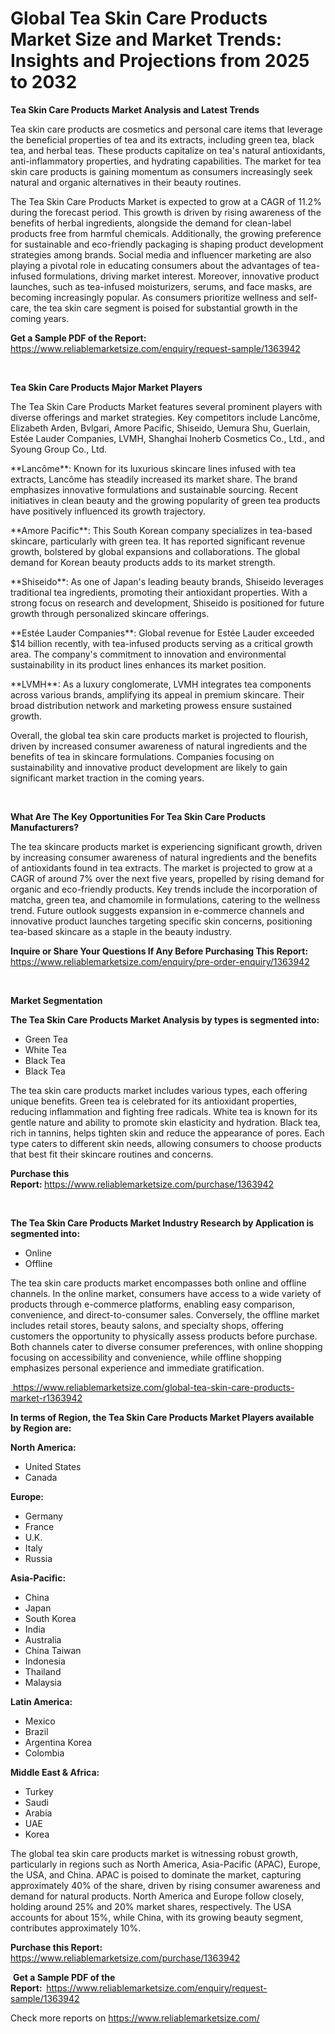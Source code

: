 <p><h1>Global Tea Skin Care Products Market Size and Market Trends: Insights and Projections from 2025 to 2032</h1></p><p><strong>Tea Skin Care Products Market Analysis and Latest Trends</strong></p>
<p><p>Tea skin care products are cosmetics and personal care items that leverage the beneficial properties of tea and its extracts, including green tea, black tea, and herbal teas. These products capitalize on tea's natural antioxidants, anti-inflammatory properties, and hydrating capabilities. The market for tea skin care products is gaining momentum as consumers increasingly seek natural and organic alternatives in their beauty routines.</p><p>The Tea Skin Care Products Market is expected to grow at a CAGR of 11.2% during the forecast period. This growth is driven by rising awareness of the benefits of herbal ingredients, alongside the demand for clean-label products free from harmful chemicals. Additionally, the growing preference for sustainable and eco-friendly packaging is shaping product development strategies among brands. Social media and influencer marketing are also playing a pivotal role in educating consumers about the advantages of tea-infused formulations, driving market interest. Moreover, innovative product launches, such as tea-infused moisturizers, serums, and face masks, are becoming increasingly popular. As consumers prioritize wellness and self-care, the tea skin care segment is poised for substantial growth in the coming years.</p></p>
<p><strong>Get a Sample PDF of the Report:&nbsp;</strong> <a href="https://www.reliablemarketsize.com/enquiry/request-sample/1363942?utm_campaign=1929&utm_medium=2&utm_source=Github&utm_content=ia&utm_term=07022025&utm_id=tea-skin-care-products">https://www.reliablemarketsize.com/enquiry/request-sample/1363942</a></p>
<p>&nbsp;</p>
<p><strong>Tea Skin Care Products Major Market Players</strong></p>
<p><p>The Tea Skin Care Products Market features several prominent players with diverse offerings and market strategies. Key competitors include Lancôme, Elizabeth Arden, Bvlgari, Amore Pacific, Shiseido, Uemura Shu, Guerlain, Estée Lauder Companies, LVMH, Shanghai Inoherb Cosmetics Co., Ltd., and Syoung Group Co., Ltd.</p><p>**Lancôme**: Known for its luxurious skincare lines infused with tea extracts, Lancôme has steadily increased its market share. The brand emphasizes innovative formulations and sustainable sourcing. Recent initiatives in clean beauty and the growing popularity of green tea products have positively influenced its growth trajectory.</p><p>**Amore Pacific**: This South Korean company specializes in tea-based skincare, particularly with green tea. It has reported significant revenue growth, bolstered by global expansions and collaborations. The global demand for Korean beauty products adds to its market strength.</p><p>**Shiseido**: As one of Japan's leading beauty brands, Shiseido leverages traditional tea ingredients, promoting their antioxidant properties. With a strong focus on research and development, Shiseido is positioned for future growth through personalized skincare offerings.</p><p>**Estée Lauder Companies**: Global revenue for Estée Lauder exceeded $14 billion recently, with tea-infused products serving as a critical growth area. The company's commitment to innovation and environmental sustainability in its product lines enhances its market position.</p><p>**LVMH**: As a luxury conglomerate, LVMH integrates tea components across various brands, amplifying its appeal in premium skincare. Their broad distribution network and marketing prowess ensure sustained growth.</p><p>Overall, the global tea skin care products market is projected to flourish, driven by increased consumer awareness of natural ingredients and the benefits of tea in skincare formulations. Companies focusing on sustainability and innovative product development are likely to gain significant market traction in the coming years.</p></p>
<p>&nbsp;</p>
<p><strong>What Are The Key Opportunities For Tea Skin Care Products Manufacturers?</strong></p>
<p><p>The tea skincare products market is experiencing significant growth, driven by increasing consumer awareness of natural ingredients and the benefits of antioxidants found in tea extracts. The market is projected to grow at a CAGR of around 7% over the next five years, propelled by rising demand for organic and eco-friendly products. Key trends include the incorporation of matcha, green tea, and chamomile in formulations, catering to the wellness trend. Future outlook suggests expansion in e-commerce channels and innovative product launches targeting specific skin concerns, positioning tea-based skincare as a staple in the beauty industry.</p></p>
<p><strong>Inquire or Share Your Questions If Any Before Purchasing This Report:</strong> <a href="https://www.reliablemarketsize.com/enquiry/pre-order-enquiry/1363942?utm_campaign=1929&utm_medium=2&utm_source=Github&utm_content=ia&utm_term=07022025&utm_id=tea-skin-care-products">https://www.reliablemarketsize.com/enquiry/pre-order-enquiry/1363942</a></p>
<p>&nbsp;</p>
<p><strong>Market Segmentation</strong></p>
<p><strong>The Tea Skin Care Products Market Analysis by types is segmented into:</strong></p>
<p><ul><li>Green Tea</li><li>White Tea</li><li>Black Tea</li><li>Black Tea</li></ul></p>
<p><p>The tea skin care products market includes various types, each offering unique benefits. Green tea is celebrated for its antioxidant properties, reducing inflammation and fighting free radicals. White tea is known for its gentle nature and ability to promote skin elasticity and hydration. Black tea, rich in tannins, helps tighten skin and reduce the appearance of pores. Each type caters to different skin needs, allowing consumers to choose products that best fit their skincare routines and concerns.</p></p>
<p><strong>Purchase this Report:&nbsp;</strong><a href="https://www.reliablemarketsize.com/purchase/1363942?utm_campaign=1929&utm_medium=2&utm_source=Github&utm_content=ia&utm_term=07022025&utm_id=tea-skin-care-products">https://www.reliablemarketsize.com/purchase/1363942</a></p>
<p>&nbsp;</p>
<p><strong>The Tea Skin Care Products Market Industry Research by Application is segmented into:</strong></p>
<p><ul><li>Online</li><li>Offline</li></ul></p>
<p><p>The tea skin care products market encompasses both online and offline channels. In the online market, consumers have access to a wide variety of products through e-commerce platforms, enabling easy comparison, convenience, and direct-to-consumer sales. Conversely, the offline market includes retail stores, beauty salons, and specialty shops, offering customers the opportunity to physically assess products before purchase. Both channels cater to diverse consumer preferences, with online shopping focusing on accessibility and convenience, while offline shopping emphasizes personal experience and immediate gratification.</p></p>
<p><a href="https://www.reliablemarketsize.com/global-tea-skin-care-products-market-r1363942?utm_campaign=1929&utm_medium=2&utm_source=Github&utm_content=ia&utm_term=07022025&utm_id=tea-skin-care-products">&nbsp;https://www.reliablemarketsize.com/global-tea-skin-care-products-market-r1363942</a></p>
<p><strong>In terms of Region, the Tea Skin Care Products Market Players available by Region are:</strong></p>
<p>
    <p> <strong> North America: </strong>
        <ul>
            <li>United States</li>
            <li>Canada</li>
        </ul>
        </p> 
    <p> <strong> Europe: </strong>
        <ul>
            <li>Germany</li>
            <li>France</li>
            <li>U.K.</li>
            <li>Italy</li>
            <li>Russia</li>
        </ul>
        </p> 
    <p> <strong> Asia-Pacific: </strong>
        <ul>
            <li>China</li>
            <li>Japan</li>
            <li>South Korea</li>
            <li>India</li>
            <li>Australia</li>
            <li>China Taiwan</li>
            <li>Indonesia</li>
            <li>Thailand</li>
            <li>Malaysia</li>
        </ul>
        </p> 
    <p> <strong> Latin America: </strong>
        <ul>
            <li>Mexico</li>
            <li>Brazil</li>
            <li>Argentina Korea</li>
            <li>Colombia</li>
        </ul>
        </p> 
    <p> <strong> Middle East & Africa: </strong>
        <ul>
            <li>Turkey</li>
            <li>Saudi</li>
            <li>Arabia</li>
            <li>UAE</li>
            <li>Korea</li>
        </ul>
    </p>
    </p>
<p><p>The global tea skin care products market is witnessing robust growth, particularly in regions such as North America, Asia-Pacific (APAC), Europe, the USA, and China. APAC is poised to dominate the market, capturing approximately 40% of the share, driven by rising consumer awareness and demand for natural products. North America and Europe follow closely, holding around 25% and 20% market shares, respectively. The USA accounts for about 15%, while China, with its growing beauty segment, contributes approximately 10%.</p></p>
<p><strong>Purchase this Report: </strong><a href="https://www.reliablemarketsize.com/purchase/1363942?utm_campaign=1929&utm_medium=2&utm_source=Github&utm_content=ia&utm_term=07022025&utm_id=tea-skin-care-products">https://www.reliablemarketsize.com/purchase/1363942</a></p>
<p>&nbsp;<strong>Get a Sample PDF of the Report:&nbsp;&nbsp;</strong><a href="https://www.reliablemarketsize.com/enquiry/request-sample/1363942?utm_campaign=1929&utm_medium=2&utm_source=Github&utm_content=ia&utm_term=07022025&utm_id=tea-skin-care-products">https://www.reliablemarketsize.com/enquiry/request-sample/1363942</a></p>
<p><strong></strong></p>
<p>Check more reports on <a href="https://www.reliablemarketsize.com/?utm_campaign=1929&utm_medium=2&utm_source=Github&utm_content=ia&utm_term=07022025&utm_id=tea-skin-care-products">https://www.reliablemarketsize.com/</a></p>
